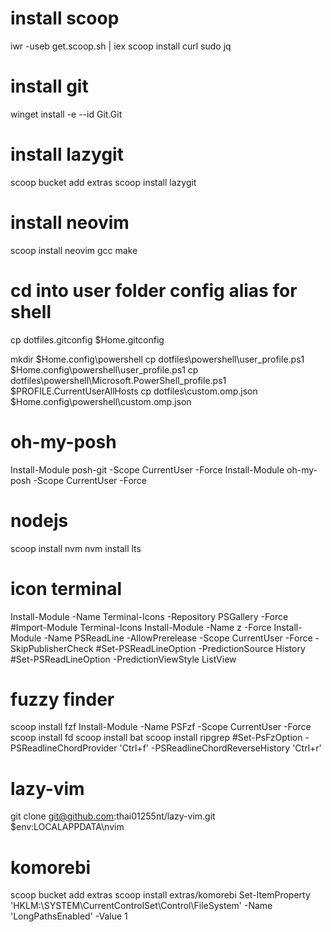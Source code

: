 # install scoop

iwr -useb get.scoop.sh | iex
scoop install curl sudo jq

# install git

winget install -e --id Git.Git

# install lazygit

scoop bucket add extras
scoop install lazygit

# install neovim

scoop install neovim gcc make

# cd into user folder config alias for shell

cp dotfiles\.gitconfig $Home\.gitconfig

mkdir $Home\.config\powershell
cp dotfiles\powershell\user_profile.ps1 $Home\.config\powershell\user_profile.ps1
cp dotfiles\powershell\Microsoft.PowerShell_profile.ps1 $PROFILE.CurrentUserAllHosts
cp dotfiles\custom.omp.json $Home\.config\powershell\custom.omp.json

# oh-my-posh

Install-Module posh-git -Scope CurrentUser -Force
Install-Module oh-my-posh -Scope CurrentUser -Force

# nodejs

scoop install nvm
nvm install lts

# icon terminal

Install-Module -Name Terminal-Icons -Repository PSGallery -Force
#Import-Module Terminal-Icons
Install-Module -Name z -Force
Install-Module -Name PSReadLine -AllowPrerelease -Scope CurrentUser -Force -SkipPublisherCheck
#Set-PSReadLineOption -PredictionSource History
#Set-PSReadLineOption -PredictionViewStyle ListView

# fuzzy finder

scoop install fzf
Install-Module -Name PSFzf -Scope CurrentUser -Force
scoop install fd
scoop install bat
scoop install ripgrep
#Set-PsFzOption -PSReadlineChordProvider 'Ctrl+f' -PSReadlineChordReverseHistory 'Ctrl+r'

# lazy-vim

git clone git@github.com:thai01255nt/lazy-vim.git $env:LOCALAPPDATA\nvim

# komorebi

scoop bucket add extras
scoop install extras/komorebi
Set-ItemProperty 'HKLM:\SYSTEM\CurrentControlSet\Control\FileSystem' -Name 'LongPathsEnabled' -Value 1
